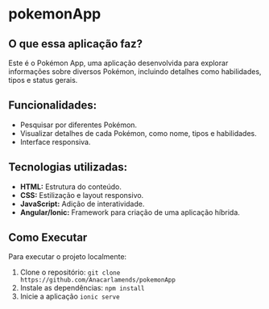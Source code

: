 # pokemonApp

## O que essa aplicação faz?

Este é o Pokémon App, uma aplicação desenvolvida para explorar informações sobre diversos Pokémon, incluindo detalhes como habilidades, tipos e status gerais.

## Funcionalidades:

* Pesquisar por diferentes Pokémon.
* Visualizar detalhes de cada Pokémon, como nome, tipos e habilidades.
* Interface responsiva.

## Tecnologias utilizadas:

* **HTML:** Estrutura do conteúdo.
* **CSS:** Estilização e layout responsivo.
* **JavaScript:** Adição de interatividade.
* **Angular/Ionic:** Framework para criação de uma aplicação híbrida.

## Como Executar

Para executar o projeto localmente:

1. Clone o repositório: `git clone https://github.com/Anacarlamends/pokemonApp`
2. Instale as dependências: `npm install`
3. Inicie a aplicação `ionic serve` 






